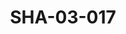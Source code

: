 ---
pid: SHA-03-017
title: SHA-03-017
language: en
original_label: 
rights: Sharhabil Ahmed
location_of_original: Sharhabil Ahmed
photographer_or_studio: 
scanned_from: photograph 20.2 by 25.8
_date: 1976-1977
location: Emirates
description: Sharhabil Ahmed and band Abu Dhabi Television Theater Concert
additional_notes: 
permission_display: 'yes'
on_server: 'yes'
on_website: 'yes'
permalink: /photopages/en/SHA-03-017.html
layout: photo-page
---